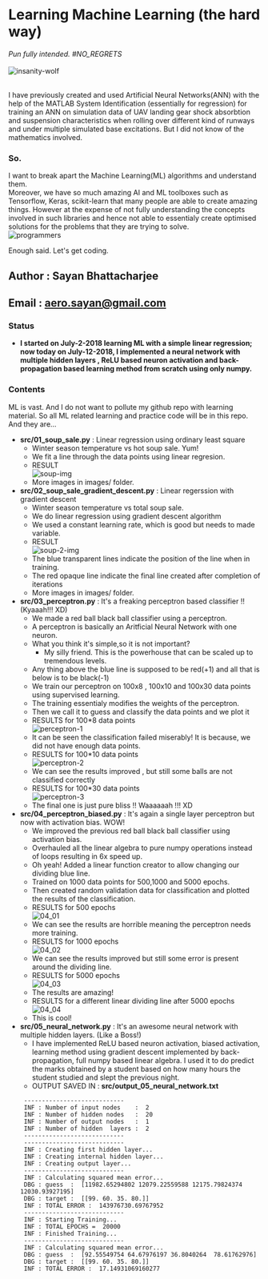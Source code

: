 # Learning Machine Learning (the hard way)
<i>Pun fully intended. #NO_REGRETS  </i></br>
</br>
![insanity-wolf](memes/insanity-wolf.jpg)
</br></br>

I have previously created and used Artificial Neural Networks(ANN) with the help
of the MATLAB System Identification (essentially for regression) for
training an ANN on simulation data of UAV landing gear shock absorbtion and
suspension characteristics when rolling over different kind of runways and under
multiple simulated base excitations. But I did not know of the mathematics involved.

### So.
I want to break apart the Machine Learning(ML) algorithms and understand them.</br>
Moreover, we have so much amazing AI and ML toolboxes such as Tensorflow, Keras,
scikit-learn that many people are able to create amazing things. However at the
expense of not fully understanding the concepts involved in such libraries and
hence not able to essentialy create optimised solutions for the problems that
they are trying to solve.</br>
![programmers](memes/programmers.png)

Enough said. Let's get coding.




## Author : Sayan Bhattacharjee
## Email  : aero.sayan@gmail.com
### Status
+ **I started on July-2-2018 learning ML with a simple linear regression; now today on July-12-2018, I implemented a neural network with multiple hidden layers , ReLU based neuron activation and back-propagation based learning method from scratch using only numpy.**
### Contents
ML is vast. And I do not want to pollute my github repo with learning material.
So all ML related learning and practice code will be in this repo.
And they are...
+ **src/01_soup_sale.py** : Linear regression using ordinary least square
	- Winter season temperature vs hot soup sale. Yum!
	- We fit a line through the data points using linear regresion.
	- RESULT </br> ![soup-img](images/01_soup_sale_05.JPG)
	- More images in images/ folder.
+ **src/02_soup_sale_gradient_descent.py** : Linear regerssion with gradient descent
	- Winter season temperature vs total soup sale.
	- We do linear regression using gradient descent algorithm
	- We used a constant learning rate, which is good but needs to made variable.
	- RESULT </br> ![soup-2-img](images/02_soup_sale_gradient_descent_01.JPG)
	- The blue transparent lines indicate the position of the line when in training.
	- The red opaque line indicate the final line created after completion of iterations
	- More images in images/ folder.
+ **src/03_perceptron.py** : It's a freaking perceptron based classifier !! (Kyaaah!!! XD)
	- We made a red ball black ball classifier using a perceptron.
	- A perceptron is basically an Aritficial Neural Network with one neuron.
	- What you think it's simple,so it is not important?
		- My silly friend. This is the powerhouse that can be scaled up to tremendous levels.
	- Any thing above the blue line is supposed to be red(+1) and all that is below is to be black(-1)
	- We train our perceptron on 100x8 , 100x10 and 100x30 data points using supervised learning.
	- The training essentialy modifies the weights of the perceptron.
	- Then we call it to guess and classify the data points and we plot it
	- RESULTS for 100*8 data points </br> ![perceptron-1](images/03_perceptron_01_100x8_nodes.JPG)
	- It can be seen the classification failed miserably! It is because, we did not have enough data points.
	- RESULTS for 100*10 data points </br> ![perceptron-2](images/03_perceptron_02_100x10_nodes.JPG)
	- We can see the results improved , but still some balls are not classified correctly
	- RESULTS for 100*30 data points </br> ![perceptron-3](images/03_perceptron_03_100x30_nodes.JPG)
	- The final one is just pure bliss !! Waaaaaah !!! XD
+ **src/04_perceptron_biased.py** : It's again a single layer perceptron but now with activation bias. WOW!
	- We improved the previous red ball black ball classifier using activation bias.
	- Overhauled all the linear algebra to pure numpy operations instead of loops resulting in 6x speed up.
	- Oh yeah! Added a linear function creator to allow changing our dividing blue line.
	- Trained on 1000 data points for 500,1000 and 5000 epochs.
	- Then created random validation data for classification and plotted the results of the classification.
	- RESULTS for 500 epochs </br> ![04_01](images/04_perceptron_biased_01_1000_nodes_500_epoch.JPG)
	- We can see the results are horrible meaning the perceptron needs more training.
	- RESULTS for 1000 epochs </br> ![04_02](images/04_perceptron_biased_02_1000_nodes_1000_epoch.JPG)
	- We can see the results improved but still some error is present around the dividing line.
	- RESULTS for 5000 epochs </br> ![04_03](images/04_perceptron_biased_03_1000_nodes_5000_epoch.JPG)
	- The results are amazing!
	- RESULTS for a different linear dividing line after 5000 epochs</br> ![04_04](images/04_perceptron_biased_04_1000_nodes_5000_epoch.JPG)
	- This is cool!
+ **src/05_neural_network.py** : It's an awesome neural network with multiple hidden layers. (Like a Boss!)
	- I have implemented ReLU based neuron activation, biased activation, learning method using gradient descent implemented by back-propagation, full numpy based linear algebra. I used it to do predict the marks obtained by a student based on how many hours the student studied and slept the previous night.
	- OUTPUT SAVED IN : **src/output_05_neural_network.txt**
	```
	 ----------------------------
	 INF : Number of input nodes    :  2
	 INF : Number of hidden nodes   :  20
	 INF : Number of output nodes   :  1
	 INF : Number of hidden  layers :  2
	 ----------------------------
	 ----------------------------
	 INF : Creating first hidden layer...
	 INF : Creating internal hidden layer...
	 INF : Creating output layer...
	 ----------------------------
	 INF : Calculating squared mean error...
	 DBG : guess  :  [11982.65294802 12079.22559588 12175.79824374 12030.93927195]
	 DBG : target :  [[99. 60. 35. 80.]]
	 INF : TOTAL ERROR :  143976730.69767952
	 ----------------------------
	 INF : Starting Training...
	 INF : TOTAL EPOCHS =  20000
	 INF : Finished Training...
	 ----------------------------
	 INF : Calculating squared mean error...
	 DBG : guess  :  [92.55549754 64.67976197 36.8040264  78.61762976]
	 DBG : target :  [[99. 60. 35. 80.]]
	 INF : TOTAL ERROR :  17.14931069160277

	```
